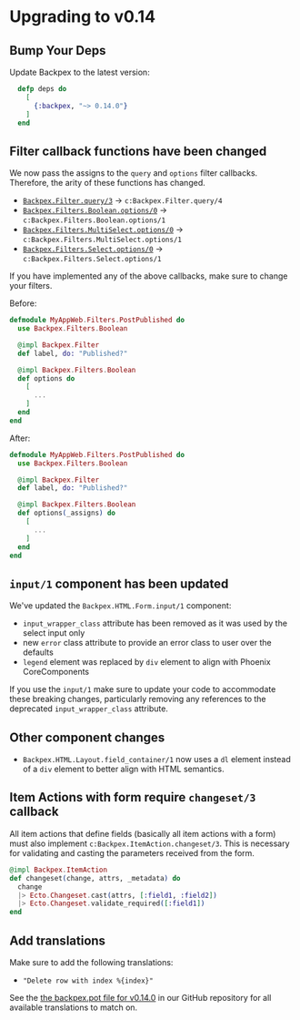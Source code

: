 # Upgrading to v0.14

## Bump Your Deps

Update Backpex to the latest version:

```elixir
  defp deps do
    [
      {:backpex, "~> 0.14.0"}
    ]
  end
```

## Filter callback functions have been changed

We now pass the assigns to the `query` and `options` filter callbacks. Therefore, the arity of these functions has changed.

- [`Backpex.Filter.query/3`]() -> `c:Backpex.Filter.query/4`
- [`Backpex.Filters.Boolean.options/0`]() -> `c:Backpex.Filters.Boolean.options/1`
- [`Backpex.Filters.MultiSelect.options/0`]() -> `c:Backpex.Filters.MultiSelect.options/1`
- [`Backpex.Filters.Select.options/0`]() -> `c:Backpex.Filters.Select.options/1`

If you have implemented any of the above callbacks, make sure to change your filters.

Before:

```elixir
defmodule MyAppWeb.Filters.PostPublished do
  use Backpex.Filters.Boolean

  @impl Backpex.Filter
  def label, do: "Published?"

  @impl Backpex.Filters.Boolean
  def options do
    [
      ...
    ]
  end
end
```

After:

```elixir
defmodule MyAppWeb.Filters.PostPublished do
  use Backpex.Filters.Boolean

  @impl Backpex.Filter
  def label, do: "Published?"

  @impl Backpex.Filters.Boolean
  def options(_assigns) do
    [
      ...
    ]
  end
end
```

## `input/1` component has been updated

We've updated the `Backpex.HTML.Form.input/1` component:

- `input_wrapper_class` attribute has been removed as it was used by the select input only
- new `error` class attribute to provide an error class to user over the defaults
- `legend` element was replaced by `div` element to align with Phoenix CoreComponents

If you use the `input/1` make sure to update your code to accommodate these breaking changes, particularly removing any references to the deprecated `input_wrapper_class` attribute.

## Other component changes

- `Backpex.HTML.Layout.field_container/1` now uses a `dl` element instead of a `div` element to better align with HTML semantics.

## Item Actions with form require `changeset/3` callback

All item actions that define fields (basically all item actions with a form) must also implement `c:Backpex.ItemAction.changeset/3`. This is necessary for validating and casting the parameters received from the form.

```elixir
@impl Backpex.ItemAction
def changeset(change, attrs, _metadata) do
  change
  |> Ecto.Changeset.cast(attrs, [:field1, :field2])
  |> Ecto.Changeset.validate_required([:field1])
end
```

## Add translations

Make sure to add the following translations:

- `"Delete row with index %{index}"`

See the [the backpex.pot file for v0.14.0](https://github.com/naymspace/backpex/blob/0.14.0/priv/gettext/backpex.pot) in our GitHub repository for all available translations to match on.
